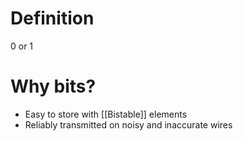 # Definition
0 or 1

# Why bits?
- Easy to store with [[Bistable]] elements
- Reliably transmitted on noisy and inaccurate wires